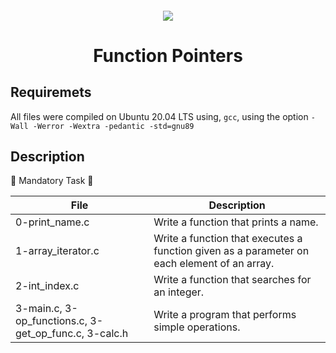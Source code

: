 <h4 align="center">
<div classHeaderSticker>
<img src="https://media.giphy.com/media/cWod3z6GQSmqc/giphy.gif"/>
</div>
<h1 align="center"> Function Pointers </h1>
</h4>

## Requiremets 
All files were compiled on Ubuntu 20.04 LTS using, `gcc`, using the option `-Wall -Werror -Wextra -pedantic -std=gnu89`

## Description

:snake: Mandatory Task :snake:

| File                                                  | Description                                                                                 |
|-------------------------------------------------------|---------------------------------------------------------------------------------------------|
| 0-print_name.c                                        | Write a function that prints a name.                                                        |
| 1-array_iterator.c                                    | Write a function that executes a function given as a parameter on each element of an array. |
| 2-int_index.c                                         | Write a function that searches for an integer.                                              |
| 3-main.c, 3-op_functions.c, 3-get_op_func.c, 3-calc.h | Write a program that performs simple operations.                                            |
